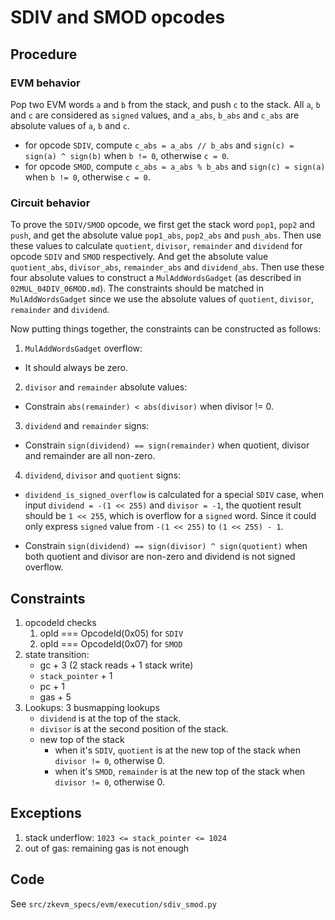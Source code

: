 # SDIV and SMOD opcodes

## Procedure

### EVM behavior

Pop two EVM words `a` and `b` from the stack, and push `c` to the stack. All `a`, `b` and `c` are considered as `signed` values, and `a_abs`, `b_abs` and `c_abs` are absolute values of `a`, `b` and `c`.

- for opcode `SDIV`, compute `c_abs = a_abs // b_abs` and `sign(c) = sign(a) ^ sign(b)` when `b != 0`, otherwise `c = 0`.
- for opcode `SMOD`, compute `c_abs = a_abs % b_abs` and `sign(c) = sign(a)` when `b != 0`, otherwise `c = 0`.

### Circuit behavior

To prove the `SDIV/SMOD` opcode, we first get the stack word `pop1`, `pop2` and `push`, and get the absolute value `pop1_abs`, `pop2_abs` and `push_abs`.
Then use these values to calculate `quotient`, `divisor`, `remainder` and `dividend` for opcode `SDIV` and `SMOD` respectively. And get the absolute value `quotient_abs`, `divisor_abs`, `remainder_abs` and `dividend_abs`.
Then use these four absolute values to construct a `MulAddWordsGadget` (as described in `02MUL_04DIV_06MOD.md`). The constraints should be matched in `MulAddWordsGadget` since we use the absolute values of `quotient`, `divisor`, `remainder` and `dividend`.

Now putting things together, the constraints can be constructed as follows:

1. `MulAddWordsGadget` overflow:

* It should always be zero.

2. `divisor` and `remainder` absolute values:

* Constrain `abs(remainder) < abs(divisor)` when divisor != 0.

3. `dividend` and `remainder` signs:

* Constrain `sign(dividend) == sign(remainder)` when quotient, divisor and remainder are all non-zero.

4. `dividend`, `divisor` and `quotient` signs:

* `dividend_is_signed_overflow` is calculated for a special `SDIV` case, when input `dividend = -(1 << 255)` and `divisor = -1`, the quotient result should be `1 << 255`, which is overflow for a `signed` word. Since it could only express `signed` value from `-(1 << 255)` to `(1 << 255) - 1`.

* Constrain `sign(dividend) == sign(divisor) ^ sign(quotient)` when both quotient and divisor are non-zero and dividend is not signed overflow.

## Constraints

1. opcodeId checks
   1. opId === OpcodeId(0x05) for `SDIV`
   2. opId === OpcodeId(0x07) for `SMOD`
2. state transition:
   - gc + 3 (2 stack reads + 1 stack write)
   - `stack_pointer` + 1
   - pc + 1
   - gas + 5
3. Lookups: 3 busmapping lookups
   - `dividend` is at the top of the stack.
   - `divisor` is at the second position of the stack.
   - new top of the stack
      - when it's `SDIV`, `quotient` is at the new top of the stack when `divisor != 0`, otherwise 0.
      - when it's `SMOD`, `remainder` is at the new top of the stack when `divisor != 0`, otherwise 0.

## Exceptions

1. stack underflow: `1023 <= stack_pointer <= 1024`
2. out of gas: remaining gas is not enough

## Code

See `src/zkevm_specs/evm/execution/sdiv_smod.py`
